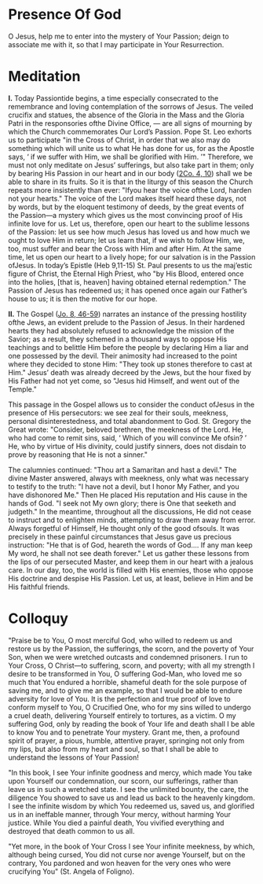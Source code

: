 # Presence Of God

O Jesus, help me to enter into the mystery of Your Passion; deign to associate me with it, so that I may participate in Your Resurrection.

# Meditation

**I.** Today Passiontide begins, a time especially consecrated to the remembrance and loving contemplation of the sorrows of Jesus. The veiled crucifix and statues, the absence of the Gloria in the Mass and the Gloria Patri in the responsories ofthe Divine Office, — are all signs of mourning by which the Church commemorates Our Lord’s Passion. Pope St. Leo exhorts us to participate "in the Cross of Christ, in order that we also may do something which will unite us to what He has done for us, for as the Apostle says, ‘ if we suffer with Him, we shall be glorified with Him. ’" Therefore, we must not only meditate on Jesus’ sufferings, but also take part in them; only by bearing His Passion in our heart and in our body ([2Co. 4, 10](https://vulgata.online/bible/2Co.4?ed=DR2&vfn=DR2.2Co.4.10:vs)) shall we be able to share in its fruits. So it is that in the liturgy of this season the Church repeats more insistently than ever: "Ifyou hear the voice ofthe Lord, harden not your hearts." The voice of the Lord makes itself heard these days, not by words, but by the eloquent testimony of deeds, by the great events of the Passion—a mystery which gives us the most convincing proof of His infinite love for us. Let us, therefore, open our heart to the sublime lessons of the Passion: let us see how much Jesus has loved us and how much we ought to love Him in return; let us learn that, if we wish to follow Him, we, too, must suffer and bear the Cross with Him and after Him. At the same time, let us open our heart to a lively hope; for our salvation is in the Passion ofJesus. In today’s Epistle (Heb 9,11-15) St. Paul presents to us the maj’estic figure of Christ, the Eternal High Priest, who "by His Blood, entered once into the holies, \[that is, heaven\] having obtained eternal redemption." The Passion of Jesus has redeemed us; it has opened once again our Father’s house to us; it is then the motive for our hope.

**II.** The Gospel ([Jo. 8, 46-59](https://vulgata.online/bible/Jo.8?ed=DR2&vfn=DR2.Jo.8.46-59:vs)) narrates an instance of the pressing hostility ofthe Jews, an evident prelude to the Passion of Jesus. In their hardened hearts they had absolutely refused to acknowledge the mission of the Savior; as a result, they schemed in a thousand ways to oppose His teachings and to belittle Him before the people by declaring Him a liar and one possessed by the devil. Their animosity had increased to the point where they decided to stone Him: "They took up stones therefore to cast at Him." Jesus’ death was already decreed by the Jews, but the hour fixed by His Father had not yet come, so "Jesus hid Himself, and went out of the Temple."

This passage in the Gospel allows us to consider the conduct ofJesus in the presence of His persecutors: we see zeal for their souls, meekness, personal disinterestedness, and total abandonment to God. St. Gregory the Great wrote: "Consider, beloved brethren, the meekness of the Lord. He, who had come to remit sins, said, ‘ Which of you will convince Me ofsin? ’ He, who by virtue of His divinity, could justify sinners, does not disdain to prove by reasoning that He is not a sinner."

The calumnies continued: "Thou art a Samaritan and hast a devil." The divine Master answered, always with meekness, only what was necessary to testify to the truth: "I have not a devil, but I honor My Father, and you have dishonored Me." Then He placed His reputation and His cause in the hands of God. "I seek not My own glory; there is One that seeketh and judgeth." In the meantime, throughout all the discussions, He did not cease to instruct and to enlighten minds, attempting to draw them away from error. Always forgetful of Himself, He thought only of the good ofsouls. It was precisely in these painful circumstances that Jesus gave us precious instruction: "He that is of God, heareth the words of God.... If any man keep My word, he shall not see death forever." Let us gather these lessons from the lips of our persecuted Master, and keep them in our heart with a jealous care. In our day, too, the world is filled with His enemies, those who oppose His doctrine and despise His Passion. Let us, at least, believe in Him and be His faithful friends.

# Colloquy

"Praise be to You, O most merciful God, who willed to redeem us and restore us by the Passion, the sufferings, the scorn, and the poverty of Your Son, when we were wretched outcasts and condemned prisoners. I run to Your Cross, O Christ—to suffering, scorn, and poverty; with all my strength I desire to be transformed in You, O suffering God-Man, who loved me so much that You endured a horrible, shameful death for the sole purpose of saving me, and to give me an example, so that I would be able to endure adversity for love of You. It is the perfection and true proof of love to conform myself to You, O Crucified One, who for my sins willed to undergo a cruel death, delivering Yourself entirely to tortures, as a victim. O my suffering God, only by reading the book of Your life and death shall I be able to know You and to penetrate Your mystery. Grant me, then, a profound spirit of prayer, a pious, humble, attentive prayer, springing not only from my lips, but also from my heart and soul, so that I shall be able to understand the lessons of Your Passion!

"In this book, I see Your infinite goodness and mercy, which made You take upon Yourself our condemnation, our scorn, our sufferings, rather than leave us in such a wretched state. I see the unlimited bounty, the care, the diligence You showed to save us and lead us back to the heavenly kingdom. I see the infinite wisdom by which You redeemed us, saved us, and glorified us in an ineffable manner, through Your mercy, without harming Your justice. While You died a painful death, You vivified everything and destroyed that death common to us all.

"Yet more, in the book of Your Cross I see Your infinite meekness, by which, although being cursed, You did not curse nor avenge Yourself, but on the contrary, You pardoned and won heaven for the very ones who were crucifying You" (St. Angela of Foligno).